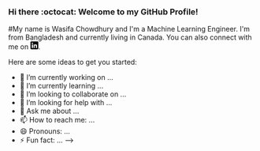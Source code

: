 ### Hi there :octocat: Welcome to my GitHub Profile!

<!--
**wchowdhu/wchowdhu** is a ✨ _special_ ✨ repository because its `README.md` (this file) appears on your GitHub profile.

<!-- Actual text -->

#My name is Wasifa Chowdhury and I'm a Machine Learning Engineer. I'm from Bangladesh and currently living in Canada.
You can also connect with me on [![Linkedin][1.2]][1].

<!-- Icons -->

[1.2]: https://github.com/wchowdhu/wchowdhu/blob/main/linkedin.png (Linkedin icon without padding)

<!-- Links to your social media accounts -->

[1]: https://www.linkedin.com/in/wasifa-chowdhury

Here are some ideas to get you started:

- 🔭 I’m currently working on ...
- 🌱 I’m currently learning ...
- 👯 I’m looking to collaborate on ...
- 🤔 I’m looking for help with ...
- 💬 Ask me about ...
- 📫 How to reach me: ...
- 😄 Pronouns: ...
- ⚡ Fun fact: ...
-->
